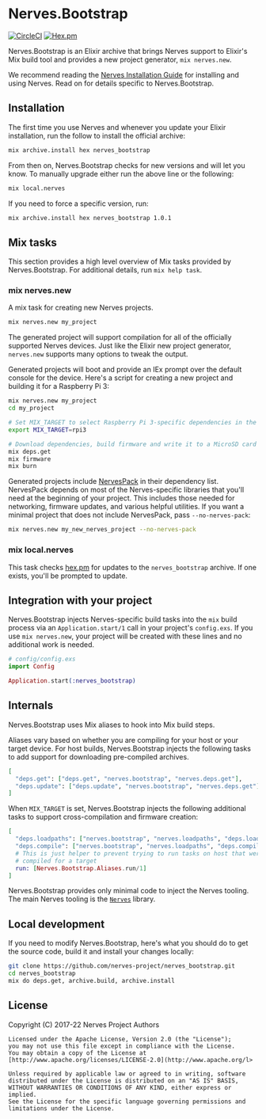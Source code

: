 # Nerves.Bootstrap

[![CircleCI](https://circleci.com/gh/nerves-project/nerves_bootstrap.svg?style=svg)](https://circleci.com/gh/nerves-project/nerves_bootstrap)
[![Hex.pm](https://img.shields.io/hexpm/v/nerves_bootstrap.svg)](https://hex.pm/packages/nerves_bootstrap)

Nerves.Bootstrap is an Elixir archive that brings Nerves support to Elixir's Mix
build tool and provides a new project generator, `mix nerves.new`.

We recommend reading the [Nerves Installation
Guide](https://hexdocs.pm/nerves/installation.html) for installing and using
Nerves. Read on for details specific to Nerves.Bootstrap.

## Installation

The first time you use Nerves and whenever you update your Elixir installation,
run the follow to install the official archive:

```bash
mix archive.install hex nerves_bootstrap
```

From then on, Nerves.Bootstrap checks for new versions and will let you know. To
manually upgrade either run the above line or the following:

```bash
mix local.nerves
```

If you need to force a specific version, run:

```bash
mix archive.install hex nerves_bootstrap 1.0.1
```

## Mix tasks

This section provides a high level overview of Mix tasks provided by
Nerves.Bootstrap. For additional details, run `mix help task`.

### mix nerves.new

A mix task for creating new Nerves projects.

```bash
mix nerves.new my_project
```

The generated project will support compilation for all of the officially
supported Nerves devices. Just like the Elixir new project generator,
`nerves.new` supports many options to tweak the output.

Generated projects will boot and provide an IEx prompt over the default console
for the device. Here's a script for creating a new project and building it for a
Raspberry Pi 3:

```bash
mix nerves.new my_project
cd my_project

# Set MIX_TARGET to select Raspberry Pi 3-specific dependencies in the mix.exs
export MIX_TARGET=rpi3

# Download dependencies, build firmware and write it to a MicroSD card
mix deps.get
mix firmware
mix burn
```

Generated projects include [NervesPack](https://hex.pm/packages/nerves_pack) in
their dependency list. NervesPack depends on most of the Nerves-specific
libraries that you'll need at the beginning of your project. This includes those
needed for networking, firmware updates, and various helpful utilities.  If you
want a minimal project that does not include NervesPack, pass
`--no-nerves-pack`:

```bash
mix nerves.new my_new_nerves_project --no-nerves-pack
```

### mix local.nerves

This task checks [hex.pm](https://hex.pm/packages/nerves_bootstrap) for updates
to the `nerves_bootstrap` archive. If one exists, you'll be prompted to update.

## Integration with your project

 Nerves.Bootstrap injects Nerves-specific build tasks into the `mix` build process via
 an `Application.start/1` call in your project's `config.exs`. If you use `mix
 nerves.new`, your project will be created with these lines and no additional
 work is needed.

 ```elixir
 # config/config.exs
 import Config

 Application.start(:nerves_bootstrap)
 ```

 ## Internals

 Nerves.Bootstrap uses Mix aliases to hook into Mix build steps.

 Aliases vary based on whether you are compiling for your host or your target
 device. For host builds, Nerves.Bootstrap injects the following tasks to add
 support for downloading pre-compiled archives.

 ```elixir
 [
   "deps.get": ["deps.get", "nerves.bootstrap", "nerves.deps.get"],
   "deps.update": ["deps.update", "nerves.bootstrap", "nerves.deps.get"]
 ]
 ```

 When `MIX_TARGET` is set, Nerves.Bootstrap injects the following additional
 tasks to support cross-compilation and firmware creation:

 ```elixir
 [
   "deps.loadpaths": ["nerves.bootstrap", "nerves.loadpaths", "deps.loadpaths"],
   "deps.compile": ["nerves.bootstrap", "nerves.loadpaths", "deps.compile"],
   # This is just helper to prevent trying to run tasks on host that were
   # compiled for a target
   run: [Nerves.Bootstrap.Aliases.run/1]
 ]
 ```

 Nerves.Bootstrap provides only minimal code to inject the Nerves tooling. The
 main Nerves tooling is the [`Nerves`](https://github.com/nerves-project/nerves)
 library.

## Local development

If you need to modify Nerves.Bootstrap, here's what you should do to get
the source code, build it and install your changes locally:

```bash
git clone https://github.com/nerves-project/nerves_bootstrap.git
cd nerves_bootstrap
mix do deps.get, archive.build, archive.install
```

## License

Copyright (C) 2017-22 Nerves Project Authors

    Licensed under the Apache License, Version 2.0 (the "License");
    you may not use this file except in compliance with the License.
    You may obtain a copy of the License at [http://www.apache.org/licenses/LICENSE-2.0](http://www.apache.org/l>

    Unless required by applicable law or agreed to in writing, software
    distributed under the License is distributed on an "AS IS" BASIS,
    WITHOUT WARRANTIES OR CONDITIONS OF ANY KIND, either express or implied.
    See the License for the specific language governing permissions and
    limitations under the License.
